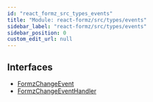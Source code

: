 ```yaml
---
id: "react_formz_src_types_events"
title: "Module: react-formz/src/types/events"
sidebar_label: "react-formz/src/types/events"
sidebar_position: 0
custom_edit_url: null
---
```


## Interfaces

- [FormzChangeEvent](../interfaces/react_formz_src_types_events.FormzChangeEvent.md)
- [FormzChangeEventHandler](../interfaces/react_formz_src_types_events.FormzChangeEventHandler.md)
